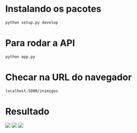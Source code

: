 # Instalando os pacotes

```bash
python setup.py develop
```

# Para rodar a API

```bash
python app.py
```

# Checar na URL do navegador

```bash
localhost:5000/inimigos
```

# Resultado

<span align="center">
  <img src="https://user-images.githubusercontent.com/85804895/133950467-85462fd8-bb46-4737-9073-fec08b923aa5.png">
</span>


<span align="center">
  <img src="https://user-images.githubusercontent.com/85804895/133950715-f33c7581-aa26-4542-ab8d-6cb85d80e2c4.png">
</span>


<span align="center">
  <img src="https://user-images.githubusercontent.com/85804895/133950622-d2744305-e3d7-45e0-92ca-6084a2257da8.png">
</span>

